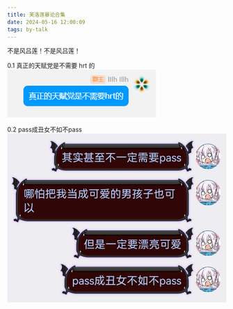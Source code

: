 ```yaml
---
title: 芙洛莲暴论合集
date: 2024-05-16 12:00:09
tags: by-talk
---
```


不是风吕莲！不是风吕莲！

0.1 真正的天赋党是不需要 hrt 的
![](radical/01.png)

0.2 pass成丑女不如不pass
![](radical/Screenshot_20240518_144400.jpg)
